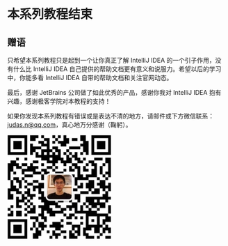 # 本系列教程结束

## 赠语

只希望本系列教程只是起到一个让你真正了解 IntelliJ IDEA 的一个引子作用，没有什么比 IntelliJ IDEA 自己提供的帮助文档更有意义和说服力。希望以后的学习中，你能多看 IntelliJ IDEA 自带的帮助文档和关注官网动态。

最后，感谢 JetBrains 公司做了如此优秀的产品，感谢你我对 IntelliJ IDEA 抱有兴趣，感谢极客学院对本教程的支持！

如果你发现本系列教程有错误或是表达不清的地方，请邮件或下方微信联系：judas.n@qq.com，真心地万分感谢（鞠躬）。

![微信](images/weixin.jpg)


 
